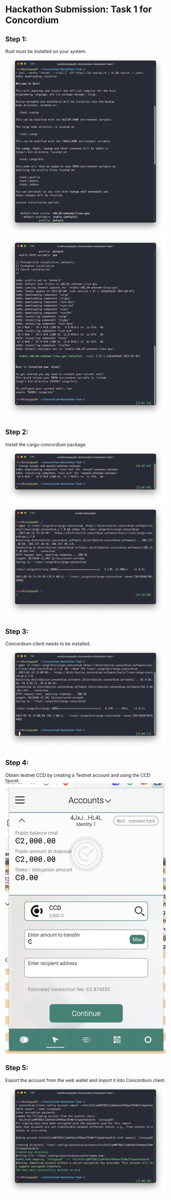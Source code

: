 # Hackathon Submission: Task 1 for Concordium


## Step 1:
Rust must be installed on your system.
![image00001.png](image00001.png)![image00002.png](image00002.png)
## Step 2: 
Install the cargo-concordium package.
![image00003.png](image00003.png)![image00004.png](image00004.png)
## Step 3: 
Concordium-client needs to be installed.
![image00005.png](image00005.png)
## Step 4: 
Obtain testnet CCD by creating a Testnet account and using the CCD faucet.
![image00006.png](image00006.png)
## Step 5: 
Export the account from the web wallet and import it into Concordium client.
![image00006.png](image00007.png)